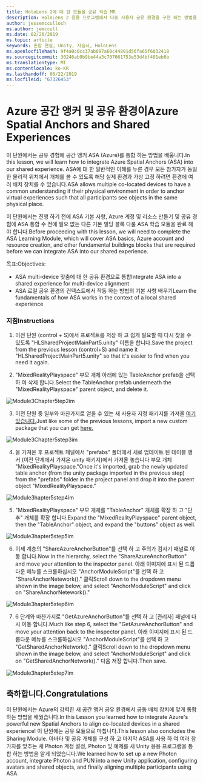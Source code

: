 ```yaml
---
title: HoloLens 2에 대 한 모듈을 공유 학습 MR
description: HoloLens 2 응용 프로그램에서 다중 사용자 공유 환경을 구현 하는 방법을 알아보려면이 과정을 완료 합니다.
author: jessemcculloch
ms.author: jemccull
ms.date: 02/26/2019
ms.topic: article
keywords: 혼합 현실, Unity, 자습서, HoloLens
ms.openlocfilehash: 9f4a0c0cc37ab097a60c44891d56fa65f6032418
ms.sourcegitcommit: 30246ab9b9be44a3c707061753e53d4bf401eb6b
ms.translationtype: MT
ms.contentlocale: ko-KR
ms.lasthandoff: 06/22/2019
ms.locfileid: "67326453"
---
```

# <a name="azure-spatial-anchors-and-shared-experiences"></a><span data-ttu-id="e3850-104">Azure 공간 앵커 및 공유 환경이</span><span class="sxs-lookup"><span data-stu-id="e3850-104">Azure Spatial Anchors and Shared Experiences</span></span>

<span data-ttu-id="e3850-105">이 단원에서는 공유 경험에 공간 앵커 ASA (Azure)를 통합 하는 방법을 배웁니다.</span><span class="sxs-lookup"><span data-stu-id="e3850-105">In this lesson, we will learn how to integrate Azure Spatial Anchors (ASA) into our shared experience.</span></span> <span data-ttu-id="e3850-106">ASA에 대 한 일반적인 이해를 누른 경우 모든 참가자가 동일한 물리적 위치에서 개체를 볼 수 있도록 해당 실제 환경과 가상 고정 하려면 환경에 여러 배치 장치를 수 있습니다.</span><span class="sxs-lookup"><span data-stu-id="e3850-106">ASA allows multiple co-located devices to have a common understanding if their physical environment in order to anchor virtual experiences such that all participants see objects in the same physical place.</span></span>

<span data-ttu-id="e3850-107">이 단원에서는 진행 하기 전에 ASA 기본 사항, Azure 계정 및 리소스 만들기 및 공유 경험에 ASA 통합 수 전에 필요 없는 다른 기본 빌딩 블록 다룰 ASA 학습 모듈을 완료 해야 합니다.</span><span class="sxs-lookup"><span data-stu-id="e3850-107">Before proceeding with this lesson, we will need to complete the ASA Learning Module, which will cover ASA basics, Azure account and resource creation, and other fundamental buildings blocks that are required before we can integrate ASA into our shared experience.</span></span>

<span data-ttu-id="e3850-108">목표:</span><span class="sxs-lookup"><span data-stu-id="e3850-108">Objectives:</span></span>

- <span data-ttu-id="e3850-109">ASA multi-device 맞춤에 대 한 공유 환경으로 통합</span><span class="sxs-lookup"><span data-stu-id="e3850-109">Integrate ASA into a shared experience for multi-device alignment</span></span>
- <span data-ttu-id="e3850-110">ASA 로컬 공유 환경의 컨텍스트에서 작동 하는 방법의 기본 사항 배우기</span><span class="sxs-lookup"><span data-stu-id="e3850-110">Learn the fundamentals of how ASA works in the context of a local shared experience</span></span>

### <a name="instructions"></a><span data-ttu-id="e3850-111">지침</span><span class="sxs-lookup"><span data-stu-id="e3850-111">Instructions</span></span>

1. <span data-ttu-id="e3850-112">이전 단원 (control + S)에서 프로젝트를 저장 하 고 쉽게 필요할 때 다시 찾을 수 있도록 "HLSharedProjectMainPart5.unity" 이름을 합니다.</span><span class="sxs-lookup"><span data-stu-id="e3850-112">Save the project from the previous lesson (control+S) and name it "HLSharedProjectMainPart5.unity" so that it's easier to find when you need it again.</span></span>

2. <span data-ttu-id="e3850-113">"MixedRealityPlayspace" 부모 개체 아래에 있는 TableAnchor prefab을 선택 하 여 삭제 합니다.</span><span class="sxs-lookup"><span data-stu-id="e3850-113">Select the TableAnchor prefab underneath  the "MixedRealityPlayspace" parent object, and delete it.</span></span>

![Module3Chapter5tep2im](images/module3chapter5step2im.PNG)

3. <span data-ttu-id="e3850-115">이전 단원 중 일부와 마찬가지로 얻을 수 있는 새 사용자 지정 패키지를 가져올 [여기 있습니다.](placeholderlink)</span><span class="sxs-lookup"><span data-stu-id="e3850-115">Just like some of the previous lessons, import a new custom package that you can get [here.](placeholderlink)</span></span>

![Module3Chapter5step3im](images/module3chapter5step3im.PNG)

4. <span data-ttu-id="e3850-117">을 가져온 후 프로젝트 패널에서 "prefabs" 폴더에서 새로 업데이트 된 테이블 앵커 (이전 단계에서 가져온 unity 패키지)에서 가져올 놓습니다 부모 개체 "MixedRealityPlayspace."</span><span class="sxs-lookup"><span data-stu-id="e3850-117">Once it's imported, grab the newly updated table anchor (from the unity package imported in the previous step) from the "prefabs" folder in the project panel and drop it into the parent object "MixedRealityPlayspace."</span></span>

![Module3hapter5step4im](images/module3chapter5step4im.PNG)

5. <span data-ttu-id="e3850-119">"MixedRealityPlayspace" 부모 개체를 "TableAnchor" 개체를 확장 하 고 "단추" 개체를 확장 합니다.</span><span class="sxs-lookup"><span data-stu-id="e3850-119">Expand the "MixedRealityPlayspace" parent object, then the "TableAnchor" object, and expand the "buttons" object as well.</span></span> 

![Module3hapter5step5im](images/module3chapter5step5im.PNG)

6. <span data-ttu-id="e3850-121">이제 계층의 "ShareAzureAnchorButton"를 선택 하 고 주의가 검사기 패널로 이동 합니다.</span><span class="sxs-lookup"><span data-stu-id="e3850-121">Now in the hierarchy, select the "ShareAzureAnchorButton" and move your attention to the inspector panel.</span></span> <span data-ttu-id="e3850-122">아래 이미지에 표시 된 드롭다운 메뉴를 스크롤하십시오 "AnchorModuleScript"를 선택 하 고 "ShareAnchorNetework()." 클릭</span><span class="sxs-lookup"><span data-stu-id="e3850-122">Scroll down to the dropdown menu shown in the image below, and select "AnchorModuleScript" and click on "ShareAnchorNetework()."</span></span>

![Module3hapter5step6im](images/module3chapter5step6im.PNG)

7. <span data-ttu-id="e3850-124">6 단계와 마찬가지로 "GetAzureAnchorButton"를 선택 하 고 [관리자] 패널에 다시 이동 합니다.</span><span class="sxs-lookup"><span data-stu-id="e3850-124">Much like step 6, select the "GetAzureAnchorButton" and move your attention back to the inspector panel.</span></span> <span data-ttu-id="e3850-125">아래 이미지에 표시 된 드롭다운 메뉴를 스크롤하십시오 "AnchorModuleScript"를 선택 하 고 "GetSharedAnchorNetwork()." 클릭</span><span class="sxs-lookup"><span data-stu-id="e3850-125">Scroll down to the dropdown menu shown in the image below, and select "AnchorModuleScript" and click on "GetSharedAnchorNetwork()."</span></span> <span data-ttu-id="e3850-126">다음 저장 합니다.</span><span class="sxs-lookup"><span data-stu-id="e3850-126">Then save.</span></span>

![Module3hapter5step7im](images/module3chapter5step7im.PNG)




## <a name="congratulations"></a><span data-ttu-id="e3850-128">축하합니다.</span><span class="sxs-lookup"><span data-stu-id="e3850-128">Congratulations</span></span>

<span data-ttu-id="e3850-129">이 단원에서는 Azure의 강력한 새 공간 앵커 공유 환경에서 공동 배치 장치에 맞게 통합 하는 방법을 배웠습니다.</span><span class="sxs-lookup"><span data-stu-id="e3850-129">In this Lesson you learned how to integrate Azure's powerful new Spatial Anchors to align co-located devices in a shared experience!</span></span> <span data-ttu-id="e3850-130">이 단원에는 공유 모듈으로 마칩니다.</span><span class="sxs-lookup"><span data-stu-id="e3850-130">This lesson also concludes the Sharing Module.</span></span> <span data-ttu-id="e3850-131">아바타 및 공유 개체를 구성 하 고 마지막 ASA를 사용 하 여 여러 참가자를 맞추는 새 Photon 계정 설정, Photon 및 예제를 새 Unity 응용 프로그램을 통합 하는 방법을 알게 되었습니다.</span><span class="sxs-lookup"><span data-stu-id="e3850-131">We learned how to set up a new Photon account, integrate Photon and PUN into a new Unity application, configuring avatars and shared objects, and finally aligning multiple participants using ASA.</span></span> 

